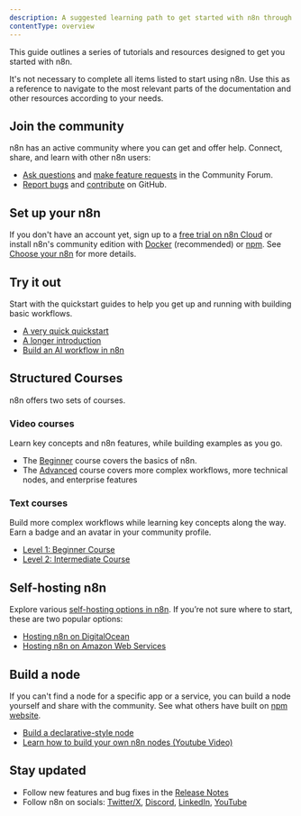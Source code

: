 ```yaml
---
description: A suggested learning path to get started with n8n through tutorials, courses, and step-by-step guides.
contentType: overview
---
```

This guide outlines a series of tutorials and resources designed to get you started with n8n. 

It's not necessary to complete all items listed to start using n8n. Use this as a reference to navigate to the most relevant parts of the documentation and other resources according to your needs.

## Join the community

n8n has an active community where you can get and offer help. Connect, share, and learn with other n8n users:

- [Ask questions](https://community.n8n.io/t/readme-welcome-to-the-n8n-community/44381) and [make feature requests](https://community.n8n.io/c/feature-requests) in the Community Forum.
- [Report bugs](https://github.com/n8n-io/n8n/issues) and [contribute](https://github.com/n8n-io/n8n/blob/master/CONTRIBUTING.md) on GitHub.

## Set up your n8n

If you don't have an account yet, sign up to a [free trial on n8n Cloud](https://app.n8n.cloud/register) or install n8n's community edition with [Docker](/hosting/installation/docker.md) (recommended) or [npm](/hosting/installation/npm.md). See [Choose your n8n](/choose-n8n.md) for more details.

## Try it out

Start with the quickstart guides to help you get up and running with building basic workflows. 

- [A very quick quickstart](/try-it-out/quickstart.md)
- [A longer introduction](/try-it-out/tutorial-first-workflow.md)
- [Build an AI workflow in n8n](/advanced-ai/intro-tutorial.md)

## Structured Courses

n8n offers two sets of courses.

### Video courses

Learn key concepts and n8n features, while building examples as you go.

- The [Beginner](https://www.youtube.com/playlist?list=PLlET0GsrLUL59YbxstZE71WszP3pVnZfI) course covers the basics of n8n.
- The [Advanced](https://www.youtube.com/playlist?list=PLlET0GsrLUL5bxmx5c1H1Ms_OtOPYZIEG) course covers more complex workflows, more technical nodes, and enterprise features

### Text courses

Build more complex workflows while learning key concepts along the way. Earn a badge and an avatar in your community profile. 

- [Level 1: Beginner Course](https://blog.n8n.io/announcing-the-n8n-certification-course-for-beginners-level-1/)
- [Level 2: Intermediate Course](https://blog.n8n.io/announcing-course-level-two/)

## Self-hosting n8n

Explore various [self-hosting options in n8n](/hosting/index.md). If you’re not sure where to start, these are two popular options: 

- [Hosting n8n on DigitalOcean](/hosting/installation/server-setups/digital-ocean.md)
- [Hosting n8n on Amazon Web Services](/hosting/installation/server-setups/aws.md)

## Build a node

If you can't find a node for a specific app or a service, you can build a node yourself and share with the community. See what others have built on [npm website](https://www.npmjs.com/search?q=keywords:n8n-community-node-package). 

- [Build a declarative-style node](/integrations/creating-nodes/build/declarative-style-node.md)
- [Learn how to build your own n8n nodes (Youtube Video)](https://www.youtube.com/live/OI6zHJ56eW0?si=SMD7L1J5fZ2mf79W)

## Stay updated
- Follow new features and bug fixes in the [Release Notes](/release-notes.md)
- Follow n8n on socials: [Twitter/X](https://twitter.com/n8n_io), [Discord](https://discord.com/invite/vWwMVThRta), [LinkedIn](https://www.linkedin.com/company/n8n/), [YouTube](https://www.youtube.com/@n8n-io)

